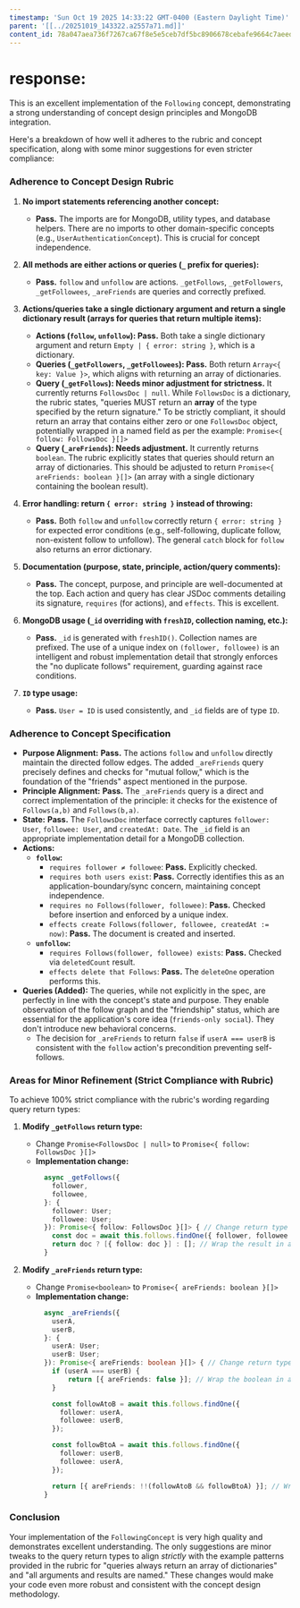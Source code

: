 ```yaml
---
timestamp: 'Sun Oct 19 2025 14:33:22 GMT-0400 (Eastern Daylight Time)'
parent: '[[../20251019_143322.a2557a71.md]]'
content_id: 78a047aea736f7267ca67f8e5e5ceb7df5bc8906678cebafe9664c7aeedeb62a
---
```


# response:

This is an excellent implementation of the `Following` concept, demonstrating a strong understanding of concept design principles and MongoDB integration.

Here's a breakdown of how well it adheres to the rubric and concept specification, along with some minor suggestions for even stricter compliance:

### Adherence to Concept Design Rubric

1. **No import statements referencing another concept:**
   * **Pass.** The imports are for MongoDB, utility types, and database helpers. There are no imports to other domain-specific concepts (e.g., `UserAuthenticationConcept`). This is crucial for concept independence.

2. **All methods are either actions or queries (`_` prefix for queries):**
   * **Pass.** `follow` and `unfollow` are actions. `_getFollows`, `_getFollowers`, `_getFollowees`, `_areFriends` are queries and correctly prefixed.

3. **Actions/queries take a single dictionary argument and return a single dictionary result (arrays for queries that return multiple items):**
   * **Actions (`follow`, `unfollow`): Pass.** Both take a single dictionary argument and return `Empty | { error: string }`, which is a dictionary.
   * **Queries (`_getFollowers`, `_getFollowees`): Pass.** Both return `Array<{ key: Value }>`, which aligns with returning an array of dictionaries.
   * **Query (`_getFollows`): Needs minor adjustment for strictness.** It currently returns `FollowsDoc | null`. While `FollowsDoc` is a dictionary, the rubric states, "queries MUST return an **array** of the type specified by the return signature." To be strictly compliant, it should return an array that contains either zero or one `FollowsDoc` object, potentially wrapped in a named field as per the example: `Promise<{ follow: FollowsDoc }[]>`
   * **Query (`_areFriends`): Needs adjustment.** It currently returns `boolean`. The rubric explicitly states that queries should return an array of dictionaries. This should be adjusted to return `Promise<{ areFriends: boolean }[]>` (an array with a single dictionary containing the boolean result).

4. **Error handling: return `{ error: string }` instead of throwing:**
   * **Pass.** Both `follow` and `unfollow` correctly return `{ error: string }` for expected error conditions (e.g., self-following, duplicate follow, non-existent follow to unfollow). The general `catch` block for `follow` also returns an error dictionary.

5. **Documentation (purpose, state, principle, action/query comments):**
   * **Pass.** The concept, purpose, and principle are well-documented at the top. Each action and query has clear JSDoc comments detailing its signature, `requires` (for actions), and `effects`. This is excellent.

6. **MongoDB usage (`_id` overriding with `freshID`, collection naming, etc.):**
   * **Pass.** `_id` is generated with `freshID()`. Collection names are prefixed. The use of a unique index on `(follower, followee)` is an intelligent and robust implementation detail that strongly enforces the "no duplicate follows" requirement, guarding against race conditions.

7. **`ID` type usage:**
   * **Pass.** `User = ID` is used consistently, and `_id` fields are of type `ID`.

### Adherence to Concept Specification

* **Purpose Alignment:** **Pass.** The actions `follow` and `unfollow` directly maintain the directed follow edges. The added `_areFriends` query precisely defines and checks for "mutual follow," which is the foundation of the "friends" aspect mentioned in the purpose.
* **Principle Alignment:** **Pass.** The `_areFriends` query is a direct and correct implementation of the principle: it checks for the existence of `Follows(a,b)` and `Follows(b,a)`.
* **State:** **Pass.** The `FollowsDoc` interface correctly captures `follower: User`, `followee: User`, and `createdAt: Date`. The `_id` field is an appropriate implementation detail for a MongoDB collection.
* **Actions:**
  * **`follow`:**
    * `requires follower ≠ followee`: **Pass.** Explicitly checked.
    * `requires both users exist`: **Pass.** Correctly identifies this as an application-boundary/sync concern, maintaining concept independence.
    * `requires no Follows(follower, followee)`: **Pass.** Checked before insertion and enforced by a unique index.
    * `effects create Follows(follower, followee, createdAt := now)`: **Pass.** The document is created and inserted.
  * **`unfollow`:**
    * `requires Follows(follower, followee) exists`: **Pass.** Checked via `deletedCount` result.
    * `effects delete that Follows`: **Pass.** The `deleteOne` operation performs this.
* **Queries (Added):** The queries, while not explicitly in the spec, are perfectly in line with the concept's state and purpose. They enable observation of the follow graph and the "friendship" status, which are essential for the application's core idea (`friends-only social`). They don't introduce new behavioral concerns.
  * The decision for `_areFriends` to return `false` if `userA === userB` is consistent with the `follow` action's precondition preventing self-follows.

### Areas for Minor Refinement (Strict Compliance with Rubric)

To achieve 100% strict compliance with the rubric's wording regarding query return types:

1. **Modify `_getFollows` return type:**
   * Change `Promise<FollowsDoc | null>` to `Promise<{ follow: FollowsDoc }[]>`
   * **Implementation change:**
     ```typescript
       async _getFollows({
         follower,
         followee,
       }: {
         follower: User;
         followee: User;
       }): Promise<{ follow: FollowsDoc }[]> { // Change return type
         const doc = await this.follows.findOne({ follower, followee });
         return doc ? [{ follow: doc }] : []; // Wrap the result in an array and a named dictionary field
       }
     ```

2. **Modify `_areFriends` return type:**
   * Change `Promise<boolean>` to `Promise<{ areFriends: boolean }[]>`
   * **Implementation change:**
     ```typescript
       async _areFriends({
         userA,
         userB,
       }: {
         userA: User;
         userB: User;
       }): Promise<{ areFriends: boolean }[]> { // Change return type
         if (userA === userB) {
             return [{ areFriends: false }]; // Wrap the boolean in an array and a named dictionary field
         }

         const followAtoB = await this.follows.findOne({
           follower: userA,
           followee: userB,
         });

         const followBtoA = await this.follows.findOne({
           follower: userB,
           followee: userA,
         });

         return [{ areFriends: !!(followAtoB && followBtoA) }]; // Wrap the boolean
       }
     ```

### Conclusion

Your implementation of the `FollowingConcept` is very high quality and demonstrates excellent understanding. The only suggestions are minor tweaks to the query return types to align *strictly* with the example patterns provided in the rubric for "queries always return an array of dictionaries" and "all arguments and results are named." These changes would make your code even more robust and consistent with the concept design methodology.
